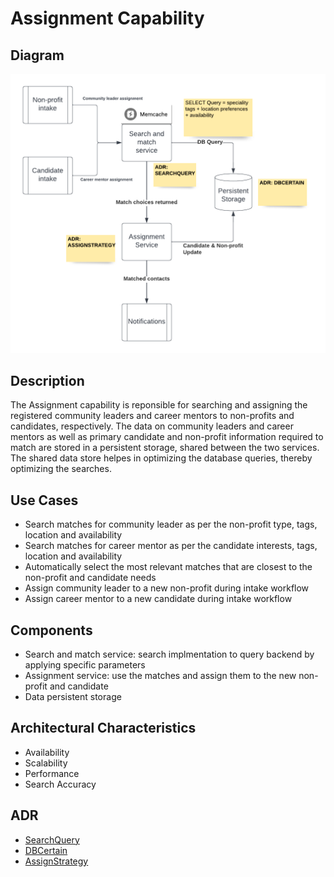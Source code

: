 # Assignment Capability

## Diagram
![AssignmentCapability](../../assets/Assignment%20Capability.png)

## Description
The Assignment capability is reponsible for searching and assigning the registered community leaders and career mentors to non-profits and candidates, respectively. The data on community leaders and career mentors as well as primary candidate and non-profit information required to match are stored in a persistent storage, shared between the two services. The shared data store helpes in optimizing the database queries, thereby optimizing the searches.

## Use Cases
* Search matches for community leader as per the non-profit type, tags, location and availability
* Search matches for career mentor as per the candidate interests, tags, location and availability
* Automatically select the most relevant matches that are closest to the non-profit and candidate needs
* Assign community leader to a new non-profit during intake workflow
* Assign career mentor to a new candidate during intake workflow

## Components
* Search and match service: search implmentation to query backend by applying specific parameters
* Assignment service: use the matches and assign them to the new non-profit and candidate
* Data persistent storage


## Architectural Characteristics
* Availability
* Scalability
* Performance
* Search Accuracy


## ADR
- [SearchQuery](../../ADRs/SearchQuery.md)
- [DBCertain](../../ADRs/DBCertain.md)
- [AssignStrategy](../../ADRs/AssignStrategy.md)
